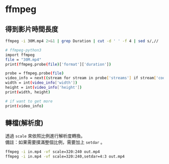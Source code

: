 # ffmpeg

## 得到影片時間長度

```bash
ffmpeg -i 30M.mp4 2>&1 | grep Duration | cut -d ' ' -f 4 | sed s/,//
```

```bash
# ffmpeg-python3
import ffmpeg
file = "30M.mp4"
print(ffmpeg.probe(file)['format']['duration'])

probe = ffmpeg.probe(file)
video_info = next((stream for stream in probe['streams'] if stream['codec_type'] == 'video'), None)
width = int(video_info['width'])
height = int(video_info['height'])
print(width, height)

# if want to get more
print(video_info)
```

## 轉檔\(解析度\)

透過 `scale` 來依照比例進行解析度轉換。  
備註：如果需要撲滿整個比例，需要加上 `setdar` 。  


```bash
ffmpeg -i in.mp4 -vf scale=320:240 out.mp4
ffmpeg -i in.mp4 -vf scale=320:240,setdar=4:3 out.mp4
```

## 



